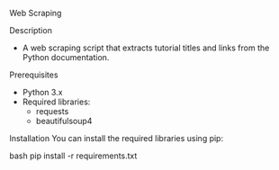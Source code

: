 Web Scraping 

Description
- A web scraping script that extracts tutorial titles and links from the Python documentation.

Prerequisites
- Python 3.x
- Required libraries:
  - requests
  - beautifulsoup4

Installation
You can install the required libraries using pip:

bash
pip install -r requirements.txt
